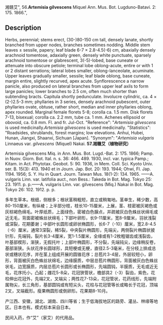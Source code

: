 湘赣艾",
56.**Artemisia gilvescens** Miquel Ann. Mus. Bot. Lugduno-Batavi. 2: 175. 1866.",

## Description
Herbs, perennial; stems erect, (30-)80-150 cm tall, densely lanate, shortly branched from upper nodes, branches sometimes nodding. Middle stem leaves ± sessile, papery; leaf blade 6-7 × 2.8-4.5(-6) cm, abaxially densely arachnoid tomentose, adaxially green, densely white punctuate, sparsely arachnoid tomentose or glabrescent, 3(-5)-lobed, base cuneate or attenuate into obscure petiole; terminal lobe oblong-acute, entire or with 1 or 2 distant serrations; lateral lobes smaller, oblong-lanceolate, acuminate. Upper leaves gradually smaller, sessile; leaf blade oblong, base cuneate, margin entire, slightly recurved, apex acute. Synflorescence a narrow panicle, also produced on lateral branches from upper leaf axils to form large panicles; lower branches to 2.5 cm, often much shorter than subtending bracts. Capitula shortly pedunculate. Involucre cylindric, ca. 4 × (2-)2.5-3 mm; phyllaries in 3 series, densely arachnoid pubescent, outer phyllaries ovate, obtuse, rather short, median and inner phyllaries oblong, apex rounded. Marginal female florets 5-8; corolla ca. 1.5 mm. Disk florets 7-13, bisexual; corolla ca. 2.2 mm, tube ca. 1 mm. Achenes ellipsoid or obovoid, ca. 0.8 mm. Fl. and fr. Jul-Oct.
  "Reference": "*Artemisia gilvescens* is used medicinally.*Artemisia gilvescens* is used medicinally.
  "Statistics": "Roadsides, shrublands, forest margins; low elevations. Anhui, Hubei, Hunan, Jiangxi, Shaanxi, Sichuan [Japan].
  "Synonym": "*Artemisia vulgaris* Linnaeus var. *gilvescens* (Miquel) Nakai.
**57.湘赣艾（植物研究）**

Artemisia gilvescens Miq. in Ann. Mus. Bot. Lugd.-Bat. 2: 175. 1866; Pamp. in Nuov. Giorn. Bot. ltal. n. s. 36: 466. 489. 1930, incl. var. typica Pamp.; Kitam. in Act. Phytotax. Geobot. 5: 90. 1936, in Mem. Coll. Sci. Kyoto Univ. ser. B. 15(3): 413. 1940 et in Journ. Jap. Bot. 20: 193. 1944; Ohwi, Fl. Jap. 1194. 1956; S. Y. Hu in Quart. Journ. Taiwan Mus. 18(1-2): 134. 1965. ——A. vulgaris Linn. var. latifolia auct., non Bess.: Takeda in Bot. Mag. Tokyo 25: 23. 1911. p. p.——A. vulgaris Linn. var. gilvescens (Miq.) Nakai in Bot. Mag. Tokyo 26: 102. 1912. p. p.

多年生草本。根细，侧根多；根状茎稍粗短，直立或稍匍地。茎单生，稀少数，高80-150厘米，有纵棱；上半部分枝，枝长10-15厘米，上展，茎、枝密被灰褐色或灰棕褐色绵毛。叶厚纸质，上面绿色，密被白色腺点，并疏被灰白色蛛丝状绵毛或近无毛，背面密被蛛丝状绵毛；下部叶卵形，长9-11厘米，宽8-9厘米，羽状浅裂或深裂，花期萎谢；中部叶长圆形或卵状椭圆形，长6-7（-10）厘米，宽2.8-4.5（-6）厘米，通常3深裂，稀5裂，中央裂片椭圆形，先端尖，两侧裂片椭圆状披针形，先端钝，裂片长3-4厘米，宽1-1.5厘米，全缘或有1-2枚粗锯齿或浅裂齿，叶基部楔形，渐狭，无假托叶；上部叶椭圆形，不分裂，先端钝尖，边缘稍反卷，基部渐狭。头状花序长圆球形，具短梗或无梗，直径2.5-3毫米，在分枝上排成总状或穗状花序，并在茎上组成开展的圆锥花序；总苞片3-4层，外层较短小，卵形，背面被灰白色蛛丝状绵毛，边缘膜质，中层总苞片椭圆形，背面被灰白色蛛丝状毛，边宽膜质，内层总苞片长圆形或长椭圆形，先端圆钝，半膜质，无毛或近无毛，花序托小，凸起；雌花5-8朵，花冠狭管状，檐部具2（-3）裂齿，紫色，花柱伸出花冠外，先端2叉，叉端尖；两性花7-13朵，花冠管状，花药线形，先端附属物尖，长三角形，基部圆钝或有短尖头，花柱与花冠管等长或略长于花冠，顶端2叉，叉端截形。瘦果椭圆形或倒卵形。花果期8-10月。

产江西、安徽，湖北、湖南、四川等省；生于低海拔地区的路旁、灌丛、林缘等地区。日本也有。模式标本采自日本。

民间入药，作“艾”（家艾）的代用品。

